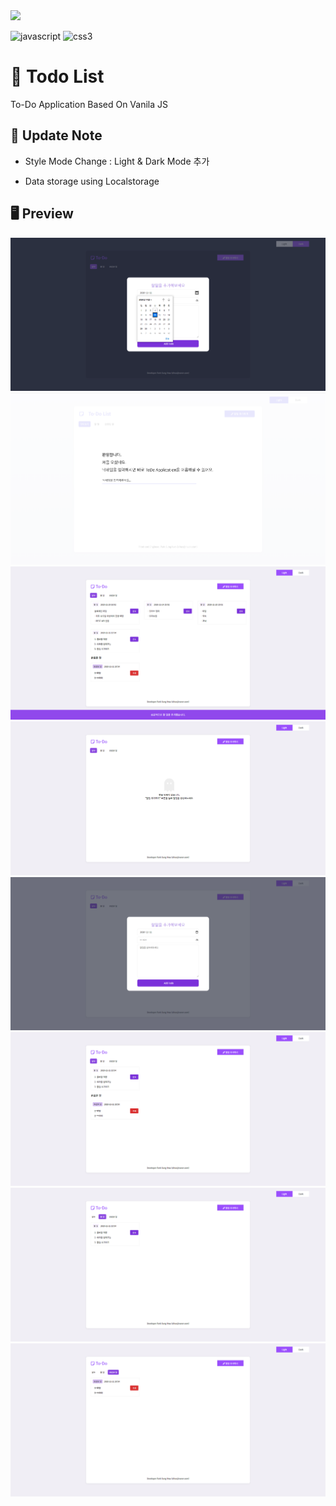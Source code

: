 <img src="https://hits.seeyoufarm.com/api/count/incr/badge.svg?url=https://github.com/awesome-sh/todo-list" width="70"/>

  
<img src="https://devicons.github.io/devicon/devicon.git/icons/javascript/javascript-original.svg" alt="javascript" width="40" height="40"/>   <img src="https://devicons.github.io/devicon/devicon.git/icons/css3/css3-original-wordmark.svg" alt="css3" width="40" height="40"/>

# :notebook: Todo List
To-Do Application Based On Vanila JS

## :speech_balloon: Update Note
  - Style Mode Change
    : Light & Dark Mode 추가
    
  - Data storage using Localstorage
  
## :desktop_computer: Preview
![Screen Shot](https://github.com/awesome-sh/todo-list/blob/main/screenshot/1.png)
![Screen Shot](https://github.com/awesome-sh/todo-list/blob/main/screenshot/8.png)
![Screen Shot](https://github.com/awesome-sh/todo-list/blob/main/screenshot/7.png)
![Screen Shot](https://github.com/awesome-sh/todo-list/blob/main/screenshot/2.png)
![Screen Shot](https://github.com/awesome-sh/todo-list/blob/main/screenshot/3.png)
![Screen Shot](https://github.com/awesome-sh/todo-list/blob/main/screenshot/4.png)
![Screen Shot](https://github.com/awesome-sh/todo-list/blob/main/screenshot/5.png)
![Screen Shot](https://github.com/awesome-sh/todo-list/blob/main/screenshot/6.png)
